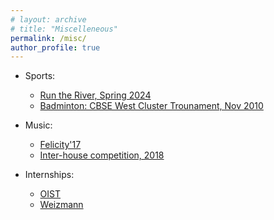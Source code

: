 ```yaml
---
# layout: archive
# title: "Miscelleneous"
permalink: /misc/
author_profile: true
---
```


* Sports:
   * [Run the River, Spring 2024](http://kushagra06.github.io/images/run-the-river.jpg)
   * [Badminton: CBSE West Cluster Trounament, Nov 2010](http://kushagra06.github.io/images/badminton.jpeg)

* Music:
  * [Felicity'17](http://kushagra06.github.io/images/guitar.png)
  * [Inter-house competition, 2018](http://kushagra06.github.io/images/tabla.jpg) 

* Internships:
  * [OIST](http://kushagra06.github.io/images/oist.jpeg)
  * [Weizmann](http://kushagra06.github.io/images/wis.jpg) 



<!-- * As a kid and teenager, I enjoyed playing badminton. I represented my state Rajasthan in the under-14 age group category at the national championship held in Pune, India. [Here's](http://kushagra06.github.io/images/badminton.jpeg) a blurry picture.

* I tried learning Tabla for some time as an early teen. I learned it for a couple of years but never became very good at it. Although, I played it from time to time. [Here's](http://kushagra06.github.io/images/tabla.jpg) a picture from college days. I also [tried](http://kushagra06.github.io/images/guitar.png) my hands at guitar. Didn't do particularly well with that either.

* During university days, I was involved with Asha Kiran for a while. It's a school run by IIIT students for kids from nearby slums. (Asha Kiran translates to *A ray of hope*). I taught science and math to middle school kids and realized I enjoy teaching and later became a TA for various university courses as well.

* Some of my most memorable and rewarding experiences have been during my internships at Weizmann Institute of Science in Rehovot, Israel and Okinawa Institute of Science and Technology in Okinawa, Japan. Apart from learning to do research and doing research, I met some very talented people from all over the world and made new friends. [Here's](http://kushagra06.github.io/images/oist.jpeg) a picture from OIST and [here's](http://kushagra06.github.io/images/wis.jpg) one from WIS. -->

<!-- * I have a street named after my last name. =) -->
